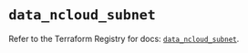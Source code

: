 # `data_ncloud_subnet`

Refer to the Terraform Registry for docs: [`data_ncloud_subnet`](https://registry.terraform.io/providers/navercloudplatform/ncloud/4.0.4/docs/data-sources/subnet).
